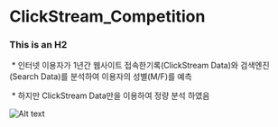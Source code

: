 # ClickStream_Competition
### This is an H2
  * 인터넷 이용자가 1년간 웹사이트 접속한기록(ClickStream Data)와 검색엔진(Search Data)를 분석하여 이용자의 성별(M/F)를 예측
  
  * 하지만 ClickStream Data만을 이용하여 정량 분석 하였음
  
![Alt text](C:/Users/KANG/Documents/GitHub/kbw_repository/clickstream_raw.jpg "Optional title")
